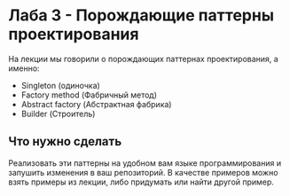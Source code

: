 # Лаба 3 - Порождающие паттерны проектирования

На лекции мы говорили о порождающих паттернах проектирования, а именно:

* Singleton (одиночка)
* Factory method (Фабричный метод)
* Abstract factory (Абстрактная фабрика)
* Builder (Строитель)

## Что нужно сделать

Реализовать эти паттерны на удобном вам языке программирования и запушить изменения в ваш репозиторий.
В качестве примеров можно взять примеры из лекции, либо придумать или найти другой пример.
